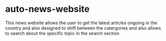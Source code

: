 # auto-news-website
This news website allows the user to get the latest articles ongoing in the country and also designed to shift between the catergories and also allows to search about the specific topic in the search section
